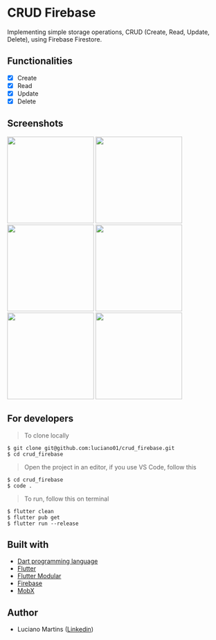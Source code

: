 # CRUD Firebase
Implementing simple storage operations, CRUD (Create, Read, Update, Delete), using Firebase Firestore.

## Functionalities
- [x] Create
- [x] Read
- [x] Update
- [x] Delete

## Screenshots
<p float="left">
  <img width="200" src="https://github.com/luciano01/crud_firebase/blob/master/assets/screenshots/Launch.png"> 
  <img width="200" src="https://github.com/luciano01/crud_firebase/blob/master/assets/screenshots/Empty.png">
  <img width="200" src="https://github.com/luciano01/crud_firebase/blob/master/assets/screenshots/Home.png"> 
  <img width="200" src="https://github.com/luciano01/crud_firebase/blob/master/assets/screenshots/Create.png"> 
  <img width="200" src="https://github.com/luciano01/crud_firebase/blob/master/assets/screenshots/Create.png"> 
  <img width="200" src="https://github.com/luciano01/crud_firebase/blob/master/assets/screenshots/Update.png">
</p>

## For developers
> To clone locally
```
$ git clone git@github.com:luciano01/crud_firebase.git
$ cd crud_firebase
```
> Open the project in an editor, if you use VS Code, follow this
```
$ cd crud_firebase
$ code .
```
> To run, follow this on terminal
```
$ flutter clean
$ flutter pub get
$ flutter run --release
```

## Built with
- [Dart programming language](https://dart.dev/)
- [Flutter](https://flutter.dev/)
- [Flutter Modular](https://pub.dev/packages/flutter_modular)
- [Firebase](https://firebase.google.com/?hl=pt-br)
- [MobX](https://pub.dev/packages/mobx)

## Author
- Luciano Martins ([Linkedin](https://br.linkedin.com/in/luciano01))